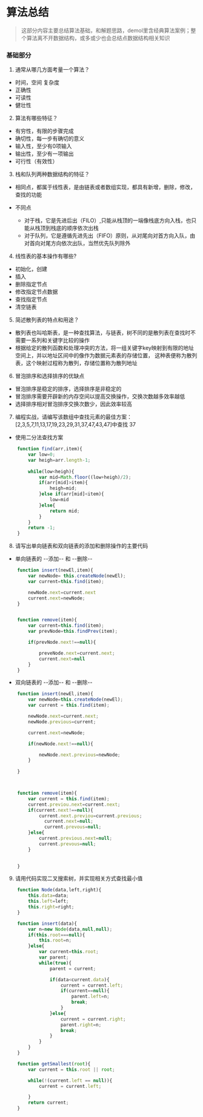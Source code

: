 # 算法总结

> 这部分内容主要总结算法基础，和解题思路，demol里含经典算法案例；整个算法离不开数据结构，或多或少也会总结点数据结构相关知识

### 基础部分
1. 通常从哪几方面考量一个算法？
- 时间，空间 复杂度
- 正确性
- 可读性
- 健壮性

2. 算法有哪些特征？
- 有穷性，有限的步骤完成
- 确切性，每一步有确切的意义
- 输入性，至少有0项输入
- 输出性，至少有一项输出
- 可行性（有效性）  

3. 栈和队列两种数据结构的特征？
- 相同点，都属于线性表，是由链表或者数组实现，都具有新增，删除，修改，查找的功能

- 不同点
    + 对于栈，它是先进后出（FILO）,只能从栈顶的一端像栈底方向入栈，也只能从栈顶到栈底的顺序依次出栈
    + 对于队列，它是遵循先进先出（FIFO）原则，从对尾向对首方向入队，由对首向对尾方向依次出队，当然优先队列除外

4. 线性表的基本操作有哪些?
- 初始化，创建
- 插入 
- 删除指定节点
- 修改指定节点数据
- 查找指定节点
- 清空链表


5. 简述散列表的特点和用途？
- 散列表也叫哈斯表，是一种查找算法，与链表，树不同的是散列表在查找时不需要一系列和关键字比较的操作
- 根据给定的散列函数和处理冲突的方法，将一组关键字key映射到有限的地址空间上，并以地址区间中的像作为数据元素表的存储位置，
这种表便称为散列表，这个映射过程称为散列，存储位置称为散列地址


6. 冒泡排序和选择排序的优缺点
- 冒泡排序是稳定的排序，选择排序是非稳定的
- 冒泡排序需要开辟新的内存空间以提高交换操作，交换次数越多效率越低
- 选择排序相对冒泡排序交换次数少，因此效率较高

7. 编程实战，请编写该数组中查找元素的最佳方案：[2,3,5,7,11,13,17,19,23,29,31,37,47,43,47]中查找 37

- 使用二分法查找方案

```js
    function find(arr,item){
        var low=0;
        var heigh=arr.length-1;
        
        while(low<heigh){
            var mid=Math.floor((low+heigh)/2);
            if(arr[mid]>item){
                heigh=mid;
            }else if(arr[mid]<item){
                low=mid
            }else{
                return mid;
            }
        }
        return -1;
    }

```




8. 请写出单向链表和双向链表的添加和删除操作的主要代码

- 单向链表的 --添加-- 和 --删除--
```js
    function insert(newEl,item){
        var newNode= this.createNode(newEl);
        var current=this.find(item);

        newNode.next=current.next
        current.next=newNode;
    }


    function remove(item){
        var current=this.find(item);
        var prevNode=this.findPrev(item);

        if(prevNode.next!==null){

            preveNode.next=current.next;
            current.next=null
        }
    }


```

- 双向链表的 --添加-- 和 --删除--

```js
    function insert(newEl,item){
        var newNode=this.createNode(newEl);
        var current = this.find(item);

        newNode.next=current.next;
        newNode.previous=current;

        current.next=newNode;

        if(newNode.next!==null){

            newNode.next.previous=newNode;
        }
  
    }



    function remove(item){
        var current = this.find(item);
        current.previou.next=current.next;
        if(current.next!==null){
            current.next.previou=current.previous;
              current.next=null;
              current.prevous=null;
        }else{
            current.previous.next=null;
            current.prevous=null;
        }

      
    }

```

9.  请用代码实现二叉搜索树，并实现相关方式查找最小值

```js
    function Node(data,left,right){
        this.data=data;
        this.left=left;
        this.right=right;
    }

    function insert(data){
        var n=new Node(data,null,null);
        if(this.root===null){
            this.root=n;
        }else{
            var current=this.root;
            var parent;
            while(true){
                parent = current;

                if(data<current.data){
                    current = current.left;
                    if(current==null){
                        parent.left=n;
                        break;
                    }
                }else{
                    current = current.right;
                    parent.right=n;
                    break;
                }
            }
        }
    }

    function getSmallest(root){
        var current = this.root || root;

        while(!(current.left == null)){
            current = current.left;

        }
        return current;
    }


```